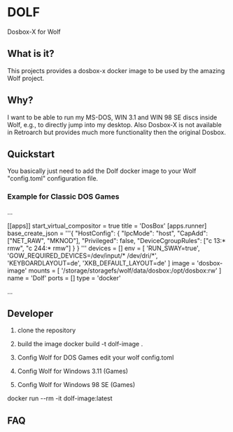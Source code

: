 # DOLF
Dosbox-X for Wolf

## What is it?

This projects provides a dosbox-x docker image to be used by the amazing Wolf
 project.

## Why?
I want to be able to run my MS-DOS, WIN 3.1 and WIN 98 SE discs inside Wolf, e.g., to directly jump into my desktop.
Also Dosbox-X is not available in Retroarch but provides much more functionality then the original Dosbox.

## Quickstart
You basically just need to add the Dolf docker image to your Wolf "config.toml" configuration file.

### Example for Classic DOS Games
...

[[apps]]
start_virtual_compositor = true
title = 'DosBox'
    [apps.runner]
    base_create_json = '''{
        "HostConfig": {
            "IpcMode": "host",
            "CapAdd": ["NET_RAW", "MKNOD"],
            "Privileged": false,
            "DeviceCgroupRules": ["c 13:* rmw", "c 244:* rmw"]
        }
    }
'''
    devices = []
    env = [ 'RUN_SWAY=true', 'GOW_REQUIRED_DEVICES=/dev/input/* /dev/dri/*',  'KEYBOARDLAYOUT=de', 'XKB_DEFAULT_LAYOUT=de' ]
    image = 'dosbox-image'
    mounts = [ '/storage/storagefs/wolf/data/dosbox:/opt/dosbox:rw' ]
    name = 'Dolf'
    ports = []
    type = 'docker'

...

## Developer
1. clone the repository

2. build the image
docker build -t dolf-image .

3. Config Wolf for DOS Games
edit your wolf config.toml

4. Config Wolf for Windows 3.11 (Games)

5. Config Wolf for Windows 98 SE (Games)

docker run --rm -it dolf-image:latest

## FAQ
